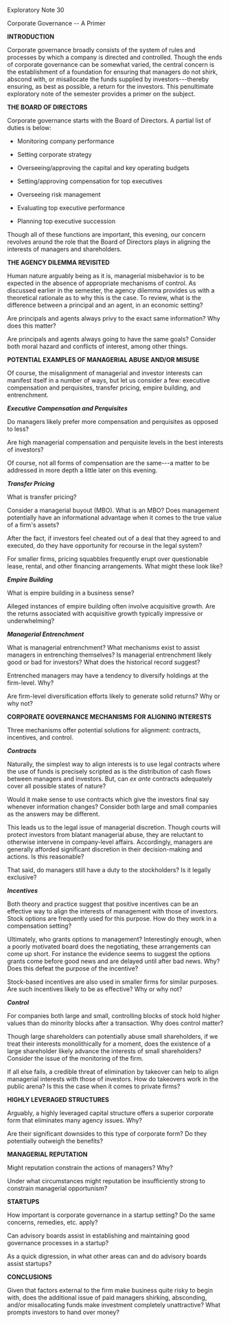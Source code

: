 Exploratory Note 30

Corporate Governance -- A Primer

**INTRODUCTION**

Corporate governance broadly consists of the system of rules and
processes by which a company is directed and controlled. Though the ends
of corporate governance can be somewhat varied, the central concern is
the establishment of a foundation for ensuring that managers do not
shirk, abscond with, or misallocate the funds supplied by
investors---thereby ensuring, as best as possible, a return for the
investors. This penultimate exploratory note of the semester provides a
primer on the subject.

**THE BOARD OF DIRECTORS**

Corporate governance starts with the Board of Directors. A partial list
of duties is below:

-   Monitoring company performance

-   Setting corporate strategy

-   Overseeing/approving the capital and key operating budgets

-   Setting/approving compensation for top executives

-   Overseeing risk management

-   Evaluating top executive performance

-   Planning top executive succession

Though all of these functions are important, this evening, our concern
revolves around the role that the Board of Directors plays in aligning
the interests of managers and shareholders.

**THE AGENCY DILEMMA REVISITED**

Human nature arguably being as it is, managerial misbehavior is to be
expected in the absence of appropriate mechanisms of control. As
discussed earlier in the semester, the agency dilemma provides us with a
theoretical rationale as to why this is the case. To review, what is the
difference between a principal and an agent, in an economic setting?

Are principals and agents always privy to the exact same information?
Why does this matter?

Are principals and agents always going to have the same goals? Consider
both moral hazard and conflicts of interest, among other things.

**POTENTIAL EXAMPLES OF MANAGERIAL ABUSE AND/OR MISUSE**

Of course, the misalignment of managerial and investor interests can
manifest itself in a number of ways, but let us consider a few:
executive compensation and perquisites, transfer pricing, empire
building, and entrenchment.

***Executive Compensation and Perquisites***

Do managers likely prefer more compensation and perquisites as opposed
to less?

Are high managerial compensation and perquisite levels in the best
interests of investors?

Of course, not all forms of compensation are the same---a matter to be
addressed in more depth a little later on this evening.

***Transfer Pricing***

What is transfer pricing?

Consider a managerial buyout (MBO). What is an MBO? Does management
potentially have an informational advantage when it comes to the true
value of a firm's assets?

After the fact, if investors feel cheated out of a deal that they agreed
to and executed, do they have opportunity for recourse in the legal
system?

For smaller firms, pricing squabbles frequently erupt over questionable
lease, rental, and other financing arrangements. What might these look
like?

***Empire Building***

What is empire building in a business sense?

Alleged instances of empire building often involve acquisitive growth.
Are the returns associated with acquisitive growth typically impressive
or underwhelming?

***Managerial Entrenchment***

What is managerial entrenchment? What mechanisms exist to assist
managers in entrenching themselves? Is managerial entrenchment likely
good or bad for investors? What does the historical record suggest?

Entrenched managers may have a tendency to diversify holdings at the
firm-level. Why?

Are firm-level diversification efforts likely to generate solid returns?
Why or why not?

**CORPORATE GOVERNANCE MECHANISMS FOR ALIGNING INTERESTS**

Three mechanisms offer potential solutions for alignment: contracts,
incentives, and control.

***Contracts***

Naturally, the simplest way to align interests is to use legal contracts
where the use of funds is precisely scripted as is the distribution of
cash flows between managers and investors. But, can *ex ante* contracts
adequately cover all possible states of nature?

Would it make sense to use contracts which give the investors final say
whenever information changes? Consider both large and small companies as
the answers may be different.

This leads us to the legal issue of managerial discretion. Though courts
will protect investors from blatant managerial abuse, they are reluctant
to otherwise intervene in company-level affairs. Accordingly, managers
are generally afforded significant discretion in their decision-making
and actions. Is this reasonable?

That said, do managers still have a duty to the stockholders? Is it
legally exclusive?

***Incentives***

Both theory and practice suggest that positive incentives can be an
effective way to align the interests of management with those of
investors. Stock options are frequently used for this purpose. How do
they work in a compensation setting?

Ultimately, who grants options to management? Interestingly enough, when
a poorly motivated board does the negotiating, these arrangements can
come up short. For instance the evidence seems to suggest the options
grants come before good news and are delayed until after bad news. Why?
Does this defeat the purpose of the incentive?

Stock-based incentives are also used in smaller firms for similar
purposes. Are such incentives likely to be as effective? Why or why not?

***Control***

For companies both large and small, controlling blocks of stock hold
higher values than do minority blocks after a transaction. Why does
control matter?

Though large shareholders can potentially abuse small shareholders, if
we treat their interests monolithically for a moment, does the existence
of a large shareholder likely advance the interests of small
shareholders? Consider the issue of the monitoring of the firm.

If all else fails, a credible threat of elimination by takeover can help
to align managerial interests with those of investors. How do takeovers
work in the public arena? Is this the case when it comes to private
firms?

**HIGHLY LEVERAGED STRUCTURES**

Arguably, a highly leveraged capital structure offers a superior
corporate form that eliminates many agency issues. Why?

Are their significant downsides to this type of corporate form? Do they
potentially outweigh the benefits?

**MANAGERIAL REPUTATION**

Might reputation constrain the actions of managers? Why?

Under what circumstances might reputation be insufficiently strong to
constrain managerial opportunism?

**STARTUPS**

How important is corporate governance in a startup setting? Do the same
concerns, remedies, etc. apply?

Can advisory boards assist in establishing and maintaining good
governance processes in a startup?

As a quick digression, in what other areas can and do advisory boards
assist startups?

**CONCLUSIONS**

Given that factors external to the firm make business quite risky to
begin with, does the additional issue of paid managers shirking,
absconding, and/or misallocating funds make investment completely
unattractive? What prompts investors to hand over money?
